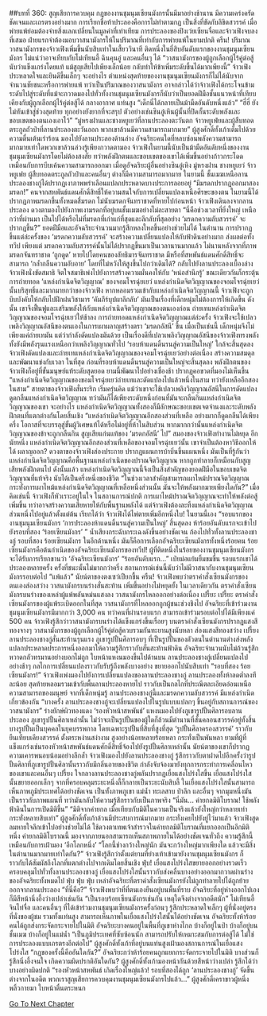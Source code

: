 ##บทที่ 360: สูญเสียการควบคุม
กฎของงานชุมนุมเซียนมังกรนั้นมีมาอย่างช้านาน มีความเคร่งครัดชัดเจนและเถรตรงอย่างมาก
การเรียกชื่อท้าประลองคือการไม่ทำตามกฎ เป็นสิ่งที่ขัดกับลิขิตสวรรค์ เมื่อพ่ายแพ้ย่อมต้องจ่ายสิ่งแลกเปลี่ยนในมูลค่าที่เท่าเทียม
การประลองของปิงเว่ยเซียนจื่อและจ้าวเฟิงจบลงที่เสมอ ฝ่ายแรกจำต้องมอบวาสนามังกรให้ในปริมาณที่เท่ากับการพ่ายแพ้ในยามปกติ
ครืน!
ปริมาณวาสนามังกรของจ้าวเฟิงเพิ่มขึ้นนับสิบเท่าในเสี้ยววินาที ติดหนึ่งในยี่สิบอันดับแรกของงานชุมนุมเซียนมังกร ไม่แน่ว่าอาจเทียบกับโม่เทียนอี้ ฉินคุนอู๋ และคนอื่นๆ ได้
“วาสนามังกรของผู้ถูกเลือกผู้ไร้คู่ต่อสู้นับว่าแข็งแกร่งโดยแท้ แม้สูญเสียไปเพียงเล็กน้อย กลับทำให้ข้าเพิ่มระดับขึ้นได้มากเพียงนี้”
จ้าวเฟิงประหลาดใจและยินดีขึ้นเล็กๆ
จะอย่างไร ตำแหน่งสุดท้ายของงานชุมนุมเซียนมังกรก็ไม่ได้นับจากจำนวนชัยชนะหรือการพ่ายแพ้ ทว่าเป็นปริมาณของวาสนามังกร
อาจกล่าวได้ว่าจ้าวเฟิงได้กระโจนข้ามระดับไปสู่ระดับที่แม้จะกวาดมองไปทั่วทั้งงานชุมนุมเซียนมังกรก็นับว่าเป็นยอดฝีมือชั้นแนวหน้าที่เทียบเคียงกับผู้ถูกเลือกผู้ไร้คู่ต่อสู้ได้
กลางอากาศ แท่นสูง
“เด็กนี่ได้กลายเป็นม้ามืดอันดับหนึ่งแล้ว”
“ฮี่ฮี่ ยังไม่ทันเข้าสู่ช่วงสุดท้าย ทุกอย่างยังยากที่จะสรุป ตัวอย่างเช่นซินอู๋เหินผู้นั้นที่ปิดกั้นระดับพลังและขอบเขตของตนเองเอาไว้”
“มู่หรงฝานและชางหยูเยว่ที่ลานประลองตะวันตก จ้าวหยูเฟ่ยและผู้สืบทอดตระกูลถัวป๋าที่ลานประลองตะวันออก พวกเขาล้วนมีความสามารถมากมาย”
ผู้สูงศักดิ์ทั้งเก้าเต็มไปด้วยความตื่นเต้นเร่าร้อน มองไปยังลานประลองด้านล่าง
อัจฉริยะคนใดที่หลบซ่อนพลังความสามารถมากมายเท่าใดพวกเขาล้วนล่วงรู้เพียงกวาดตามอง
จ้าวเฟิงในยามนี้นับเป็นม้ามืดอันดับหนึ่งของงานชุมนุมเซียนมังกรโดยไม่ต้องสงสัย ทว่าพลังฝึกตนและขอบเขตของเขาได้เพิ่มขึ้นอย่างก้าวกระโดดเหมือนกับการบีบเค้นความสามารถออกมา
เมื่อดูอัจฉริยะผู้อื่นอย่างซินอู๋เหิง มู่หรงฝาน ชางหยูเยว่ จ้าวหยูเฟย ผู้สืบทอดตระกูลถัวป๋าและคนอื่นๆ ต่างก็มีความสามารถมากมาย
ในยามนี้
ชั้นเมฆเหนือลานประลองชางกู่ได้ปรากฏเงาภาพพร่าเลือนแปลกประหลาดบางประการลอยอยู่
“มีมรดกปรากฏออกมาสองมรดก!”
คนจากสหพันธ์แดนศักดิ์สิทธิ์ให้ความสนใจกับการเปลี่ยนแปลงเหนือศีรษะของตน
ในยามนี้ได้ปรากฏภาพมรดกขึ้นทั้งหมดสี่มรดก ไม่นับมรดกจันทราชาดที่หายไปก่อนหน้า
จ้าวเฟิงเดินลงจากลานประลอง ดวงตามองไปยังภาพเงามรดกที่อยู่บนชั้นเมฆอย่างไม่ละสายตา
“นี่คือช่วงเวลาที่ยิ่งใหญ่ เหนือกว่าที่ผ่านมา เป็นไปได้หรือไม่ที่มรดกที่เก่าแก่ที่สุดและลึกลับที่สุดอย่าง ‘มรดกความลับสวรรค์’ จะปรากฏขึ้น?”
ยอดฝีมือและอัจฉริยะจำนวนมากรู้สึกหลงใหลขึ้นอย่างช่วยไม่ได้
ในตำนาน การปรากฏขึ้นแต่ล่ะครั้งของ ‘มรดกความลับสวรรค์’ จะสร้างความเปลี่ยนแปลงให้กับฟ้าดินอย่างมาก ส่งผลต่อทั้งทวีป
เพียงแต่ มรดกความลับสวรรค์นั้นไม่ได้ปรากฏขึ้นมาเป็นเวลานานมากแล้ว
ไม่นานหลังจากที่ภาพมรดกจันทราชาด ‘ถูกดูด’ หายไปโดยคนของลัทธิมารจันทราชาด มีหรือที่สหพันธ์แดนศักดิ์สิทธิ์จะสามารถ ‘กล้ำกลืนความอับอาย’ โดยที่ไม่หวังให้สูงขึ้นไปกว่าเดิมได้?
กลับไปยังลานประลองเบื้องล่าง
จ้าวเฟิงนั่งขัดสมาธิ จิตใจสมาธิเพ่งไปยังการสร้างความมั่นคงให้กับ ‘หน่อสำนึกรู้’ ขณะเดียวกันก็กระตุ้นการถ่ายทอด ‘แหล่งกำเนิดจิตวิญญาณ’ ของจอมโจรฉุ่ยเยว่
แหล่งกำเนิดจิตวิญญาณของจอมโจรฉุ่ยเยว่นั้นบริสุทธิ์และมากมายกว่าของจ้าวเฟิง
หากหลอมรวมเข้ากับแหล่งกำเนิดจิตวิญญาณนี้ จ้าวเฟิงจะถูกบีบบังคับให้กลับไปฝึกฝนวิชามาร ‘คัมภีร์บุปผาลึกลับ’ มันเป็นเรื่องที่เด็กหนุ่มไม่ต้องการให้เกิดขึ้น
ดังนั้น
เขาจึงฟื้นฟูและเสริมพลังให้กับแหล่งกำเนิดจิตวิญญาณของตนเองก่อน ถ่ายเทแหล่งกำเนิดจิตวิญญาณของจอมโจรฉุ่ยเยว่ให้ช้าลง
การถ่ายทอดแหล่งกำเนิดจิตวิญญาณแต่ล่ะครั้ง จ้าวเฟิงจะใช้เปลวเพลิงวิญญาณอัสนีของตนเองในการเผาผลาญสร้างตรา ‘มรดกอัสนี’ ขึ้น
เมื่อเป็นเช่นนี้
เด็กหนุ่มจึงไม่เพียงแค่ถ่ายเทมัน แต่ว่ากำลังดัดแปลงมันด้วย
เป็นเรื่องดีที่เปลวเพลิงวิญญาณอัสนีของจ้าวเฟิงทรงพลัง ทั้งยังมีพลังรุนแรงเหนือกว่าเพลิงวิญญาณทั่วไป
‘รอบห้าแดนดิ้นรนสู่ความเป็นใหญ่’ ใกล้จะสิ้นสุดลง จ้าวเฟิงดัดแปลงและถ่ายเทแหล่งกำเนิดจิตวิญญาณของจอมโจรฉุ่ยเยว่อย่างต่อเนื่อง สร้างความสมดุลและพัฒนาแข่งกับเวลา
ในที่สุด
ก่อนที่รอบห้าแดนดิ้นรนสู่ความเป็นใหญ่จะสิ้นสุดลง พลังฝึกตนของจ้าวเฟิงก็อยู่ที่ขั้นมนุษย์แท้ระดับสุดยอด ยามนี้พัฒนาไปอย่างเชื่องช้า ปรากฏคอขวดที่มองไม่เห็นขึ้น
“แหล่งกำเนิดจิตวิญญาณของขอมโจรฉุ่ยเยว่ถ่ายเทและดัดแปลงไปแล้วหนึ่งในสาม ทว่ายังเหลืออีกสองในสาม”
สายตาของจ้าวเฟิงสั่นระริก เริ่มครุ่นคิด
แม้ว่าเขาจะใช้เปลวเพลิงวิญญาณอัสนีในการดัดแปลงดูดกลืนแหล่งกำเนิดจิตวิญญาณ ทว่ามันก็ได้เพียงระดับหนึ่งก่อนที่มันจะกลืนกินแหล่งกำเนิดจิตวิญญาณของเขา
จะอย่างไร แหล่งกำเนิดจิตวิญญาณทั้งสองก็มีลักษณะขอบเขตเจตจำนงและระดับพลังฝึกตนที่แตกต่างกันโดยสิ้นเชิง
“แหล่งกำเนิดจิตวิญญาณอีกสองส่วนที่เหลือ อย่างมากก็ดูดกลืนได้เพียงครึ่ง โอกาสที่จะบรรลุสู่ขั้นผู้วิเศษแท้ได้หรือไม่อยู่ที่ห้าในสิบส่วน หากมากกว่านั้นแหล่งกำเนิดจิตวิญญาณของข้าจะถูกกลืนกิน สูญเสียแก่นแท้ของ ‘มรดกอัสนี’ ไป”
สมองของจ้าวเฟิงทำงานไม่หยุด
อีกนัยหนึ่ง แหล่งกำเนิดจิตวิญญาณอีกสองส่วนที่เหลือของจอมโจรฉุ่ยเยว่นั้น เขาจำเป็นต้องหาวิธีออกให้ได้
ผลาญออก?
ดวงตาของจ้าวเฟิงส่องประกาย ปรากฏแผนการบ้าบิ่นขึ้นแผนหนึ่ง
มันเป็นที่รู้กันว่าแหล่งกำเนิดจิตวิญญาณคือพื้นฐานแหล่งกำเนิดของปราณจิตวิญญาณ หากถูกทำลายก็เหมือนกับสูญเสียพลังฝึกตนไป
ดังนั้นแล้ว แหล่งกำเนิดจิตวิญญาณนี้จึงเป็นสิ่งสำคัญของยอดฝีมือในขอบเขตจิตวิญญาณที่แท้จริง นับได้เป็นครึ่งหนึ่งของชีวิต
“ในช่วงเวลาสำคัญสามารถเผาไหม้ปราณจิตวิญญาณ กระทั่งการเผาไหม้แหล่งกำเนิดจิตวิญญาณที่เหลือหนึ่งส่วนนั้น มันจะให้พลังมากมายเพียงใดกัน?”
เมื่อคิดเช่นนี้ จ้าวเฟิงก็หัวเราะอยู่ในใจ
ในสถานการณ์ปกติ การเผาไหม้ปราณจิตวิญญาณจะทำให้พลังต่อสู้เพิ่มขึ้น ทว่าอาจสร้างความเสียหายให้กับพื้นฐานพลังได้
แต่จ้าวเฟิงต้องละทิ้งแหล่งกำเนิดจิตวิญญาณส่วนหนึ่งไปอยู่แล้วตั้งแต่ต้น
เรียกได้ว่า
จ้าวเฟิงได้ไพ่ตายเพิ่มอีกหนึ่งใบ!
ในยามนี้เอง
“รอบแรกของงานชุมนุมเซียนมังกร ‘การประลองห้าแดนดิ้นรนสู่ความเป็นใหญ่’ สิ้นสุดลง ห้าร้อยอันดับแรกจะเข้าไปยังรอบที่สอง ‘ร้อยเซียนมังกร’ ”
น้ำเสียงกระฉับกระเฉงดังขึ้นอย่างชัดเจน ก้องไปทั่วทั้งลานประลองชางกู่
รอบที่สอง ร้อยเซียนมังกร
ในอีกด้านหนึ่ง มันก็คือการเลือกอัจฉริยะเซียนมังกรทั้งหนึ่งร้อยคน
ร้อยเซียนมังกรคือต้นกำเนิดของอัจฉริยะเซียนมังกรของทวีป!
ผู้ที่ติดหนึ่งในร้อยของงานชุมนุมเซียนมังกรจะได้รับการเรียกขานว่า ‘อัจฉริยะเซียนมังกร’
“ร้อยอันดับแรก...”
เป่ยม่อแย้มยิ้มขมขื่น
รอบแรกเขาได้ประลองหลายครั้ง ครั้งที่ชนะนั้นไม่มากกว่าครึ่ง
สถานการณ์เช่นนี้นับว่าไม่มีวาสนากับงานชุมนุมเซียนมังกรรอบต่อไป
“แพ้แล้ว”
นัยน์ตาของตงเซว่เปียกชื้น
ครืน!
จ้าวเฟิงพบว่าตราคำสั่งเซียนมังกรของตนเองส่องสว่าง วาสนามังกรบนร่างสั่นสะท้าน เพิ่มขึ้นอย่างไม่หยุดยั้ง
ในเวลาเดียวกัน
ตราคำสั่งเซียนมังกรบนร่างของเหล่าผู้แพ้พลันหม่นแสงลง วาสนามังกรไหลออกอย่างต่อเนื่อง
เปรี้ยะ เปรี้ยะ
ตราคำสั่งเซียนมังกรของผู้แพ้ระเบิดออกในที่สุด วาสนามังกรที่ไหลออกถูกผู้ชนะช่วงชิงไป
อัจฉริยะที่เข้าร่วมงานชุมนุมเซียนมังกรมีมากกว่า 3,000 คน ทว่าคนที่ผ่านรอบแรก สามารถเข้าร่วมรอบต่อไปได้มีเพียงแค่ 500 คน
จ้าวเฟิงรู้สึกว่าวาสนามังกรบนร่างได้แข็งแกร่งขึ้นเรื่อยๆ บนตราคำสั่งเซียนมังกรปรากฏแสงสีทองจางๆ
วาสนามังกรของผู้ถูกเลือกผู้ไร้คู่ต่อสู้ควบรวมกันทะยานสูงนับหลา ส่องแสงสีทองสว่าง
เปรี้ยง
ลานประลองชางกู่สั่นสะท้านรุนแรง ภูเขารูปปั้นศิลารอบๆ ที่เป็นรูปปั้นของตัวตนในตำนานต่างส่งพลังแปลกประหลาดประการหนึ่งออกมาให้ความรู้สึกราวกับสั่นสะท้านฟ้าดิน
อัจฉริยะจำนวนนับไม่ถ้วนรู้สึกหวาดกลัวทรมานอย่างบอกไม่ถูก ใบหน้าแหงนมองขึ้นไปด้านบน
ลานประลองชางกู่เปลี่ยนแปลงไปอย่างช้าๆ กลไกการเปลี่ยนแปลงราวกับรับรู้ถึงพลังบางอย่าง ขยายออกไปนับสิบเท่า
“รอบที่สอง ร้อยเซียนมังกร!”
จ้าวเฟิงเพ่งมองไปยังการเปลี่ยนแปลงของลานประลองชางกู่
ลานประลองทั้งห้าลดต่ำลงทีละน้อย สุดท้ายหลอมรวมเข้ากับพื้นลานประลองหายไป ราวกับเป็นกลไกที่ประณีตละเอียดอ่อนเหนือความสามารถของมนุษย์
จากที่เด็กหนุ่มรู้ ลานประลองชางกู่นี้และมรดกความลับสวรรค์ มีแหล่งกำเนิดเกี่ยวข้องกัน
“บางครั้ง ลานประลองชางกู่จะเปลี่ยนแปลงไปในรูปแบบแปลกๆ ขึ้นอยู่กับสถานการณ์ของวาสนามังกร”
ร่างยักษ์ผิวทองแดง ‘รองหัวหน้าสหพันธ์’ แหงนมองไปยังภูเขารูปปั้นศิลารอบลานประลอง
ภูเขารูปปั้นศิลาเหล่านั้น ไม่ว่าจะเป็นรูปปั้นของผู้ใดก็ล้วนมีตำนานที่สั่นคลอนสวรรค์อยู่ทั้งสิ้น
บางรูปปั้นเป็นบุคคลในยุคบรรพกาล
โดยเฉพาะรูปปั้นที่สิบที่สูงที่สุด ‘รูปปั้นศิลาครองสวรรค์’ ราวกับยืนเทียบเคียงสวรรค์ ตั้งตระหง่านสง่างาม สูงอย่างน้อยหลายร้อยหลา กระทั่งเป็นพันหลา
ยามที่ผู้ที่แข็งแกร่งเช่นรองหัวหน้าสหพันธ์แดนศักดิ์สิทธิ์จ้องไปยังรูปปั้นศิลาเหล่านั้น นัยน์ตาของเขาก็ปรากฏความเคารพนอบน้อมอย่างลึกล้ำ
จ้าวเฟิงมองไปยังลานประลองชางกู่ รู้สึกราวกับตาฝาดไปอีกครั้งว่ารูปปั้นศิลาที่ภูเขารูปปั้นศิลานั้นราวกับมีกลิ่นอายของชีวิต กำลังจับจ้องมายังทุกการกระทำการเคลื่อนไหวของเขาและคนอื่นๆ
เปรี้ยง
ใจกลางลานประลองชางกู่พลันปรากฏเยื่อแสงโปร่งใสขึ้น
เยื่อแสงโปร่งใสนั้นขยายออกเล็กๆ จากที่ครอบคลุมระยะหนึ่งลี้ก็กลายเป็นระยะนับสิบลี้
ในเยื่อแสงโปร่งใสนั้นสามารถเห็นภาพภูมิประเทศได้อย่างชัดเจน เป็นทั้งภาพภูเขา แม่น้ำ ทะเลสาบ ป่าลึก และอื่นๆ
จากมุมหนึ่งมันเป็นราวกับภาพแผนที่ ทว่ามันกลับให้ความรู้สึกราวกับเป็นภาพจริง
“นี่มัน... ค่ายกลมิติโบราณ! ใช้พลังฟ้าดินในการเปิดมิติขึ้น”
“มิติจากค่ายกล เมื่อเทียบกับมิติในความเป็นจริงแล้วยังใหญ่กว่าหลายเท่า กระทั่งหลายสิบเท่า”
ผู้สูงศักดิ์ทั้งเก้าล้วนมีประสบการณ์มากมาย กระทั่งเคยไปยังยู่ไว่มาแล้ว
จ้าวเฟิงสูดลมหายใจลึกเข้าไปอย่างช่วยไม่ได้ ใช้ดวงตาเทพเจ้าสำรวจในค่ายกลมิติโบราณที่แยกออกเป็นอีกมิติหนึ่ง
ค่ายกลมิติโบราณนี้ มองจากภายนอกสามารถเห็นสภาพภายในได้อย่างชัดเจนทั่วถึง
ความรู้สึกนี้เหมือนกับการเฝ้ามอง ‘อีกโลกหนึ่ง’
“โลกนี้ช่างกว้างใหญ่นัก มันจะกว้างใหญ่มากเพียงใด แล้วจะมีสิ่งในตำนานมากมายเท่าใดกัน?”
จ้าวเฟิงรู้สึกว่าตั้งแต่ยามที่ย่างเท้าเข้ามายังงานชุมนุมเซียนมังกร ก็ราวกับได้สัมผัสถึงโลกที่แตกต่างไปจากเดิมโดยสิ้นเชิง
ฟุ่บ!
เยื่อแสงโปร่งใสขยายออกอย่างรวดเร็ว ครอบคลุมไปทั่วทั้งลานประลองชางกู่
เยื่อแสงโปร่งใสนั้นราวกับส่งคลื่นบางอย่างออกมากวาดผ่านร่างของอัจฉริยะทั้งหมดไป
ฟุ่บ ฟุ่บ ฟุ่บ
เหล่าอัจฉริยะที่ตราคำสั่งเซียนมังกรยังไม่ถูกทำลายไปได้ถูกย้ายออกจากลานประลอง
“ที่นี่คือ?”
จ้าวเฟิงพบว่าที่ที่ตนเองยืนอยู่บนพื้นที่ราบ อัจฉริยะที่อยู่ห่างออกไปเองก็มีสีหน้านิ่งอึ้งว่างเปล่าเช่นกัน
“เป็นรอบร้อยเซียนมังกรเช่นกัน เหตุใดจึงต่างจากอดีตนัก”
โม่เทียนอี้ จินไท่จื่อ และคนอื่นๆ ที่ได้เข้าร่วมงานชุมนุมเซียนมังกรครั้งก่อนๆ รู้สึกประหลาดใจเล็กๆ
ผู้ที่นั่งอยู่ตรงที่นั่งของผู้ชม รวมทั้งแท่นสูง สามารถเห็นภาพในเยื่อแสงโปร่งใสนั้นได้อย่างชัดเจน
อัจฉริยะทั้งห้าร้อยคนได้ถูกส่งกระจัดกระจายไปในมิติ
อัจฉริยะบางคนอยู่ในพื้นที่ภูเขาห่างไกล บ้างก็อยู่ในป่า บ้างก็อยู่บนชั้นเมฆ บ้างก็อยู่ในแม่น้ำ
“เป็นภูมิประเทศที่ซับซ้อนนัก สามารถปรับให้เหมาะสมกับการต่อสู้ได้ ไม่ใช่การประลองแบบเถรตรงอีกต่อไป”
ผู้สูงศักดิ์ทั้งเก้าที่อยู่บนแท่นสูงเฝ้ามองสถานการณ์ในเยื่อแสงโปร่งใส
“กฎของครั้งนี้คืออันใดกัน?”
อัจฉริยะกว่าห้าร้อยคนถูกแยกกระจัดกระจายไปในมิติ บางส่วนก็รู้สึกนิ่งอึ้งจนใจ
เกิดความผิดปรกติอันใดกัน?
ผู้สูงศักดิ์ทั้งเก้ามองหน้ากันด้วยสีหน้าว่างเปล่า รู้สึกได้ว่าบางอย่างผิดปกติ
“รองหัวหน้าสหพันธ์ เกิดเรื่องใหญ่แล้ว! รอบที่สองได้ถูก ‘ลานประลองชางกู่’ จัดขึ้นต่างจากในอดีต พวกเราสูญเสียการควบคุมงานชุมนุมเซียนมังกรไปแล้ว...”
ผู้สูงศักดิ์เคราขาวผู้หนึ่งพลิ้วกายมา ใบหน้าตื่นตระหนก


[Go To Next Chapter]( ./140.md)